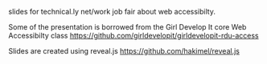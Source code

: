 slides for technical.ly net/work job fair about web accessibilty. 

Some of the presentation is borrowed from the Girl Develop It core Web Accessibilty class https://github.com/girldevelopit/girldevelopit-rdu-access

Slides are created using reveal.js https://github.com/hakimel/reveal.js
